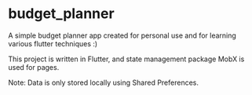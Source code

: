 # budget_planner

A simple budget planner app created for personal use and for learning various flutter techniques :) 

This project is written in Flutter, and state management package MobX is used for pages.

Note: Data is only stored locally using Shared Preferences.
